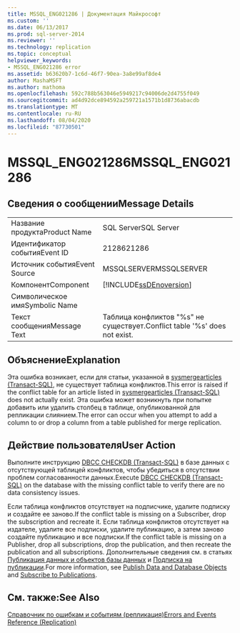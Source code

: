 ```yaml
---
title: MSSQL_ENG021286 | Документация Майкрософт
ms.custom: ''
ms.date: 06/13/2017
ms.prod: sql-server-2014
ms.reviewer: ''
ms.technology: replication
ms.topic: conceptual
helpviewer_keywords:
- MSSQL_ENG021286 error
ms.assetid: b63620b7-1c6d-46f7-90ea-3a8e99af8de4
author: MashaMSFT
ms.author: mathoma
ms.openlocfilehash: 592c788b563046e5949217c94006de2d4755f049
ms.sourcegitcommit: ad4d92dce894592a259721a1571b1d8736abacdb
ms.translationtype: MT
ms.contentlocale: ru-RU
ms.lasthandoff: 08/04/2020
ms.locfileid: "87730501"
---
```

# <a name="mssql_eng021286"></a><span data-ttu-id="5fc69-102">MSSQL_ENG021286</span><span class="sxs-lookup"><span data-stu-id="5fc69-102">MSSQL_ENG021286</span></span>
    
## <a name="message-details"></a><span data-ttu-id="5fc69-103">Сведения о сообщении</span><span class="sxs-lookup"><span data-stu-id="5fc69-103">Message Details</span></span>  
  
|||  
|-|-|  
|<span data-ttu-id="5fc69-104">Название продукта</span><span class="sxs-lookup"><span data-stu-id="5fc69-104">Product Name</span></span>|<span data-ttu-id="5fc69-105">SQL Server</span><span class="sxs-lookup"><span data-stu-id="5fc69-105">SQL Server</span></span>|  
|<span data-ttu-id="5fc69-106">Идентификатор события</span><span class="sxs-lookup"><span data-stu-id="5fc69-106">Event ID</span></span>|<span data-ttu-id="5fc69-107">21286</span><span class="sxs-lookup"><span data-stu-id="5fc69-107">21286</span></span>|  
|<span data-ttu-id="5fc69-108">Источник события</span><span class="sxs-lookup"><span data-stu-id="5fc69-108">Event Source</span></span>|<span data-ttu-id="5fc69-109">MSSQLSERVER</span><span class="sxs-lookup"><span data-stu-id="5fc69-109">MSSQLSERVER</span></span>|  
|<span data-ttu-id="5fc69-110">Компонент</span><span class="sxs-lookup"><span data-stu-id="5fc69-110">Component</span></span>|[!INCLUDE[ssDEnoversion](../../includes/ssdenoversion-md.md)]|  
|<span data-ttu-id="5fc69-111">Символическое имя</span><span class="sxs-lookup"><span data-stu-id="5fc69-111">Symbolic Name</span></span>||  
|<span data-ttu-id="5fc69-112">Текст сообщения</span><span class="sxs-lookup"><span data-stu-id="5fc69-112">Message Text</span></span>|<span data-ttu-id="5fc69-113">Таблица конфликтов "%s" не существует.</span><span class="sxs-lookup"><span data-stu-id="5fc69-113">Conflict table '%s' does not exist.</span></span>|  
  
## <a name="explanation"></a><span data-ttu-id="5fc69-114">Объяснение</span><span class="sxs-lookup"><span data-stu-id="5fc69-114">Explanation</span></span>  
 <span data-ttu-id="5fc69-115">Эта ошибка возникает, если для статьи, указанной в [sysmergearticles (Transact-SQL)](/sql/relational-databases/system-tables/sysmergearticles-transact-sql), не существует таблица конфликтов.</span><span class="sxs-lookup"><span data-stu-id="5fc69-115">This error is raised if the conflict table for an article listed in [sysmergearticles &#40;Transact-SQL&#41;](/sql/relational-databases/system-tables/sysmergearticles-transact-sql) does not actually exist.</span></span> <span data-ttu-id="5fc69-116">Эта ошибка может возникнуть при попытке добавить или удалить столбец в таблице, опубликованной для репликации слиянием.</span><span class="sxs-lookup"><span data-stu-id="5fc69-116">The error can occur when you attempt to add a column to or drop a column from a table published for merge replication.</span></span>  
  
## <a name="user-action"></a><span data-ttu-id="5fc69-117">Действие пользователя</span><span class="sxs-lookup"><span data-stu-id="5fc69-117">User Action</span></span>  
 <span data-ttu-id="5fc69-118">Выполните инструкцию [DBCC CHECKDB (Transact-SQL)](/sql/t-sql/database-console-commands/dbcc-checkdb-transact-sql) в базе данных с отсутствующей таблицей конфликтов, чтобы убедиться в отсутствии проблем согласованности данных.</span><span class="sxs-lookup"><span data-stu-id="5fc69-118">Execute [DBCC CHECKDB &#40;Transact-SQL&#41;](/sql/t-sql/database-console-commands/dbcc-checkdb-transact-sql) on the database with the missing conflict table to verify there are no data consistency issues.</span></span>  
  
 <span data-ttu-id="5fc69-119">Если таблица конфликтов отсутствует на подписчике, удалите подписку и создайте ее заново.</span><span class="sxs-lookup"><span data-stu-id="5fc69-119">If the conflict table is missing on a Subscriber, drop the subscription and recreate it.</span></span> <span data-ttu-id="5fc69-120">Если таблица конфликтов отсутствует на издателе, удалите все подписки, удалите публикацию, а затем заново создайте публикацию и все подписки.</span><span class="sxs-lookup"><span data-stu-id="5fc69-120">If the conflict table is missing on a Publisher, drop all subscriptions, drop the publication, and then recreate the publication and all subscriptions.</span></span> <span data-ttu-id="5fc69-121">Дополнительные сведения см. в статьях [Публикация данных и объектов базы данных](publish/publish-data-and-database-objects.md) и [Подписка на публикации](subscribe-to-publications.md).</span><span class="sxs-lookup"><span data-stu-id="5fc69-121">For more information, see [Publish Data and Database Objects](publish/publish-data-and-database-objects.md) and [Subscribe to Publications](subscribe-to-publications.md).</span></span>  
  
## <a name="see-also"></a><span data-ttu-id="5fc69-122">См. также:</span><span class="sxs-lookup"><span data-stu-id="5fc69-122">See Also</span></span>  
 [<span data-ttu-id="5fc69-123">Справочник по ошибкам и событиям (репликация)</span><span class="sxs-lookup"><span data-stu-id="5fc69-123">Errors and Events Reference &#40;Replication&#41;</span></span>](errors-and-events-reference-replication.md)  
  
  
